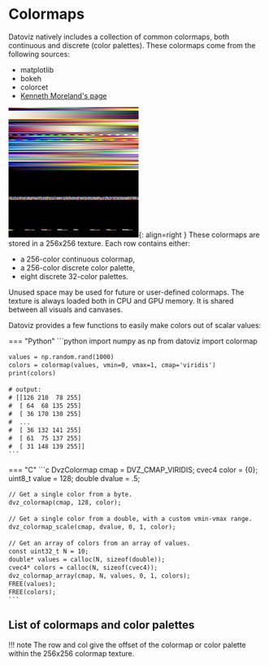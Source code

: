 # Colormaps

Datoviz natively includes a collection of common colormaps, both continuous and discrete (color palettes). These colormaps come from the following sources:

* matplotlib
* bokeh
* colorcet
* [Kenneth Moreland's page](https://www.kennethmoreland.com/color-advice/)

![Colormap texture](../images/color_texture.png){: align=right }
These colormaps are stored in a 256x256 texture. Each row contains either:

* a 256-color continuous colormap,
* a 256-color discrete color palette,
* eight discrete 32-color palettes.

Unused space may be used for future or user-defined colormaps. The texture is always loaded both in CPU and GPU memory. It is shared between all visuals and canvases.

Datoviz provides a few functions to easily make colors out of scalar values:

=== "Python"
    ```python
    import numpy as np
    from datoviz import colormap

    values = np.random.rand(1000)
    colors = colormap(values, vmin=0, vmax=1, cmap='viridis')
    print(colors)

    # output:
    # [[126 210  78 255]
    #  [ 64  68 135 255]
    #  [ 36 170 130 255]
    #  ...
    #  [ 36 132 141 255]
    #  [ 61  75 137 255]
    #  [ 31 148 139 255]]
    ```

=== "C"
    ```c
    DvzColormap cmap = DVZ_CMAP_VIRIDIS;
    cvec4 color = {0};
    uint8_t value = 128;
    double dvalue = .5;

    // Get a single color from a byte.
    dvz_colormap(cmap, 128, color);

    // Get a single color from a double, with a custom vmin-vmax range.
    dvz_colormap_scale(cmap, dvalue, 0, 1, color);

    // Get an array of colors from an array of values.
    const uint32_t N = 10;
    double* values = calloc(N, sizeof(double));
    cvec4* colors = calloc(N, sizeof(cvec4));
    dvz_colormap_array(cmap, N, values, 0, 1, colors);
    FREE(values);
    FREE(colors);
    ```

## List of colormaps and color palettes

!!! note
    The row and col give the offset of the colormap or color palette within the 256x256 colormap texture.

<!-- The list of colormaps is generated in a mkdocs hook from utils/export_colormap.py -->
